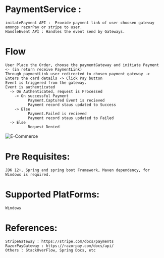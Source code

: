 # PaymentService :
    initatePayment API :  Provide payment link of user choosen gateway amongs razorPay or stripe to user.
    HandleEvent API : Handles the event send by Gateways.

# Flow
    User Place the Order, choose the paymentGateway and initiate Payment <- (in return receive PaymentLink)
    Through paymentLink user redirected to chosen payment gateway -> Enters the card details -> Click Pay button
    Event is triggered from the gateway. 
    Event is authenticated
      -> On Authenticated, request is Processed
        -> On successful Payment 
              Payment.Captured Event is recieved
              Payment record staus updated to Success
        -> Else 
              Payment.Failed is recieved
              Payment record staus updated to Failed
      -> Else
              Request Denied
![E-Commerce](https://github.com/viddy09/PaymentService/assets/70717147/ac5c0a41-54fa-42ae-8da6-89352f4d98c4)


# Pre Requisites:
  	JDK 12+, Spring and spring boot Framework, Maven dependency, for Windows is required.

# Supported PlatForms:
  	Windows

# References:
    StripeGateway : https://stripe.com/docs/payments
    RazorPayGateway : https://razorpay.com/docs/api/
  	Others : StackOverFlow, Spring Docs, etc
  
